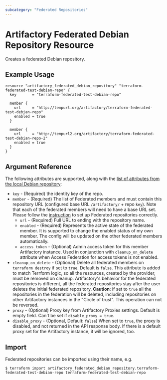 ```yaml
---
subcategory: "Federated Repositories"
---
```

# Artifactory Federated Debian Repository Resource

Creates a federated Debian repository.

## Example Usage

```hcl
resource "artifactory_federated_debian_repository" "terraform-federated-test-debian-repo" {
  key       = "terraform-federated-test-debian-repo"

  member {
    url     = "http://tempurl.org/artifactory/terraform-federated-test-debian-repo"
    enabled = true
  }

  member {
    url     = "http://tempurl2.org/artifactory/terraform-federated-test-debian-repo-2"
    enabled = true
  }
}
```

## Argument Reference

The following attributes are supported, along with the [list of attributes from the local Debian repository](local_debian_repository.md):

* `key` - (Required) the identity key of the repo.
* `member` - (Required) The list of Federated members and must contain this repository URL (configured base URL
  `/artifactory/` + repo `key`). Note that each of the federated members will need to have a base URL set.
  Please follow the [instruction](https://www.jfrog.com/confluence/display/JFROG/Working+with+Federated+Repositories#WorkingwithFederatedRepositories-SettingUpaFederatedRepository)
  to set up Federated repositories correctly.
  * `url` - (Required) Full URL to ending with the repository name.
  * `enabled` - (Required) Represents the active state of the federated member. It is supported to change the enabled
    status of my own member. The config will be updated on the other federated members automatically.
  * `access_token` - (Optional) Admin access token for this member Artifactory instance. Used in conjunction with `cleanup_on_delete` attribute when Access Federation for access tokens is not enabled.
* `cleanup_on_delete` - (Optional) Delete all federated members on `terraform destroy` if set to `true`. Default is `false`. This attribute is added to match Terrform logic, so all the resources, created by the provider, must be removed on cleanup. Artifactory's behavior for the federated repositories is different, all the federated repositories stay after the user deletes the initial federated repository. **Caution**: if set to `true` all the repositories in the federation will be deleted, including repositories on other Artifactory instances in the "Circle of trust". This operation can not be reversed.
* `proxy` - (Optional) Proxy key from Artifactory Proxies settings. Default is empty field. Can't be set if `disable_proxy = true`.
* `disable_proxy` - (Optional, Default: `false`) When set to `true`, the proxy is disabled, and not returned in the API response body. If there is a default proxy set for the Artifactory instance, it will be ignored, too.

## Import

Federated repositories can be imported using their name, e.g.
```
$ terraform import artifactory_federated_debian_repository.terraform-federated-test-debian-repo terraform-federated-test-debian-repo
```
